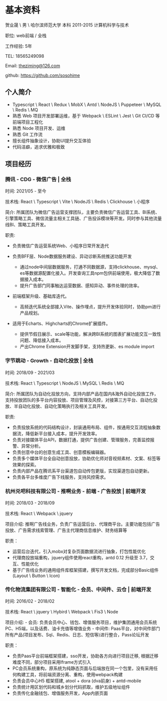 # 基本资料

贺业晟 \ 男 \ 哈尔滨师范大学 本科 2011-2015 计算机科学与技术

职位: web前端 / 全栈

工作经验: 5年

TEL: 18565249098

Email: theziming@126.com

github: <https://github.com/sosohime>

## 个人简介

- Typescript \ React \ Redux \ MobX \ Antd \ NodeJS \ Puppeteer \ MySQL \ Redis \ MQ
- 熟悉 Web 项目开发部署运维，基于 Webpack \ ESLint \ Jest \ Git CI/CD 等前端项目工程化
- 熟悉 Node 项目开发、运维
- 熟悉 Git 工作流
- 擅长组件抽象设计，协助UI提升交互体验
- 代码洁癖，追求优雅和极致

## 项目经历

### 腾讯 - CDG - 微信广告 | 全栈

时间: 2021/05 - 至今

技术栈: React \ Typescript \ Vite \ NodeJS \ Redis \ Clickhouse \ 小程序

简介: 所属团队为微信广告运营支撑团队，主要负责微信广告运营工具、BI系统、引擎策略工具、微信流量主相关工具链、广告投诉模块等开发。同时参与其他流量线BI、策略工具开发。

职责: 

- 负责微信广告运营系统Web、小程序日常开发迭代

- 负责BFF层、Node数据服务建设、异动诊断系统推送功能开发
    - 通过node中间层数据服务，打通不同数据源，支持clickhouse、mysql、es等数据源配置化接入。开发查询工具npm包供前端使用，极大降低了数据接入成本。
    - 提升广告部门同事触达运营数据、感知异动、事件处理的效率。

- 前端框架升级、基础库迭代。
    - 高频迭代系统全部接入Vite、操作埋点，提升开发体验同时，协助pm进行产品规划。

- 适用于Echarts、Highcharts的Chrome扩展插件。
    - 提供节假日展示、scale等功能，解决跨BI系统的图表扩展功能交互一致性问题、降低接入成本。
    - 产出Chrome Extension开发脚手架，支持热更新、es module import

### 字节跳动 - Growth - 自动化投放 | 全栈

时间: 2018/09 - 2021/03

技术栈: React \ Typescript \ NodeJS \ MySQL \ Redis \ MQ

简介: 所属团队为自动化投放方向，支持内部产品在国内&海外自动化投放工作，支持投放团队的多平台内容投放、项目管理及风控，对接第三方平台、自动化投放、半自动化投放、自动化策略执行及相关工具开发。

职责:

- 负责投放系统的代码结构设计，封装通用布局、组件，按通用交互流程抽象数据流，降低新平台接入成本，提升开发效率。
- 负责对接媒体平台API，数据打通，提供广告创建、管理服务，完善监控报警、异常分析。
- 负责创意中台的创意生成工具、创意模板编辑器。
- 负责多个媒体平台全自动创意投放，协助优化师对音视频素材、文案、标签等效果的探索。
- 负责内部产品在腾讯系平台渠道包自动传包更版，实现渠道包自动更新。
- 负责各平台多维度广告下线服务，支持风控需求。

### 杭州兑吧科技有限公司 - 推啊业务 - 前端 - 广告投放 | 前端开发

时间: 2018/03 - 2018/09

技术栈: React \ Webpack \ jquery

项目介绍: 推啊广告线业务，负责广告运营后台、代理商平台。主要功能包括广告投放、广告需求线索管理、广告主代理商信息维护、财务结算等

职责：

- 运营后台迭代，引入mobx对复杂页面数据流进行抽象，打包性能优化
- 代理商投放端重构，jquery组件使用react重构，antd 0.12 升级至 3.7，交互、性能优化
- 基于广告线业务的通用组件库框架搭建，撰写开发文档，完成部分Basic组件 (Layout \ Button \ Icon)

### 传化物流集团有限公司 - 智能化 - 会员、中间件、云仓 | 前端开发

时间: 2016/02 - 2018/02

技术栈: React \ jquery \ Hybird \ Webpack \ Fis3 \ Node

项目介绍:
    - 会员: 负责会员中心、钱包、增值服务项目，维护集团通用会员系统PC、H5端，以及话费、油卡充值等增值业务
    - 中间件: Paas平台，对中间件部门所有产品(项目发布、Sql、Redis、日志、短信等)进行整合，Pass论坛开发

职责：

- 负责Paas平台前端框架搭建，sso开发，协助各方向进行项目迁移, 根据迁移难度不同，部分项目采用Iframe方式引入
- PC会员系统重构，原系统为纯静态页面与后端放在同一个包里，没有采用任何构建工具，将前端资源分离、重构，使用webpack构建
- 负责会员中心H5 框架搭建, atool + dora (dva前身) + antd-mobile
- 负责统计用区划代码和城乡划分代码抓取，维护五级地址组件
- 负责传化金融钱包、增值服务开发，App内嵌页面
